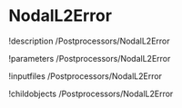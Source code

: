 <!-- MOOSE Documentation Stub: Remove this when content is added. -->

# NodalL2Error
!description /Postprocessors/NodalL2Error

!parameters /Postprocessors/NodalL2Error

!inputfiles /Postprocessors/NodalL2Error

!childobjects /Postprocessors/NodalL2Error
